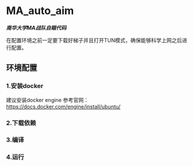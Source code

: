 # MA_auto_aim

***南华大学MA战队自瞄代码***

在配置环境之前一定要下载好梯子并且打开TUN模式，确保能够科学上网之后进行配置。

## 环境配置
### 1.安装docker
建议安装docker engine 
参考官网：https://docs.docker.com/engine/install/ubuntu/




### 2.下载依赖


### 3.编译



### 4.运行
